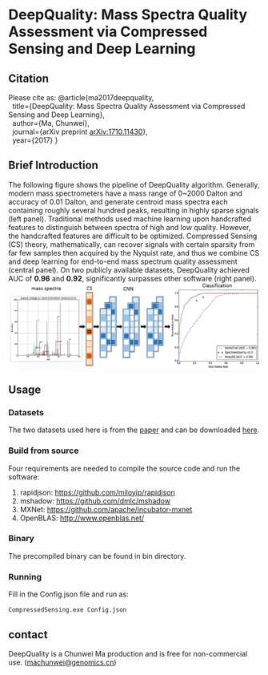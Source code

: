 # DeepQuality: Mass Spectra Quality Assessment via Compressed Sensing and Deep Learning

<!-- ## Preprint -->
<!-- [arXiv:1710.11430](https://arxiv.org/abs/1710.11430) (31 Oct 2017) -->
## Citation
Please cite as:
@article{ma2017deepquality,
</br>&nbsp;&nbsp;title={DeepQuality: Mass Spectra Quality Assessment via Compressed Sensing and Deep Learning},
</br>&nbsp;&nbsp;author={Ma, Chunwei},
</br>&nbsp;&nbsp;journal={arXiv preprint [arXiv:1710.11430](https://arxiv.org/abs/1710.11430)},
</br>&nbsp;&nbsp;year={2017}
}

## Brief Introduction
The following figure shows the pipeline of DeepQuality algorithm. Generally, modern mass spectrometers have a mass range of 0~2000 Dalton and accuracy of 0.01 Dalton, and generate centroid mass spectra each containing roughly several hundred peaks, resulting in highly sparse signals (left panel). Traditional methods used machine learning upon handcrafted features to distinguish between spectra of high and low quality. However, the handcrafted features are difficult to be optimized. Compressed Sensing (CS) theory, mathematically, can recover signals with certain sparsity from far few samples then acquired by the Nyquist rate, and thus we combine CS and deep learning for end-to-end mass spectrum quality assessment (central panel). On two publicly available datasets, DeepQuality achieved AUC of **0.96** and **0.92**, significantly surpasses other software (right panel).
 </br><img src="https://github.com/horsepurve/DeepQuality/blob/master/img/figure_1.png" alt="figure_1" align=center />

## Usage

### Datasets
The two datasets used here is from the [paper](http://onlinelibrary.wiley.com/doi/10.1002/pmic.200500309/abstract) and can be downloaded [here](http://services.cbu.uib.no/software//spectrumquality).

### Build from source
Four requirements are needed to compile the source code and run the software:
1. rapidjson: https://github.com/miloyip/rapidjson
2. mshadow: https://github.com/dmlc/mshadow
3. MXNet: https://github.com/apache/incubator-mxnet
4. OpenBLAS: http://www.openblas.net/

### Binary
The precompiled binary can be found in bin directory.

### Running
Fill in the Config.json file and run as:
```
CompressedSensing.exe Config.json
```

## contact
DeepQuality is a Chunwei Ma production and is free for non-commercial use. (machunwei@genomics.cn)
